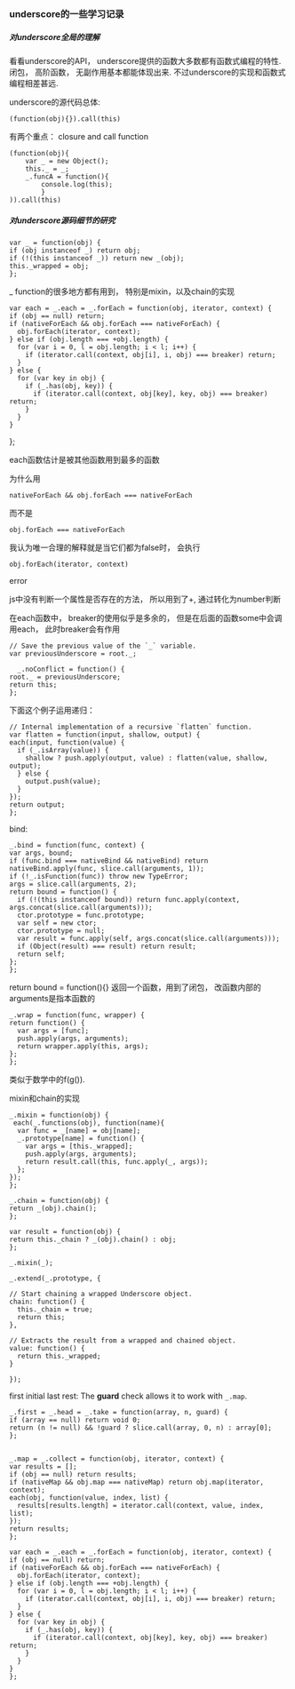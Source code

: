 ### underscore的一些学习记录 ###

##### 对underscore全局的理解 #####
看看underscore的API， underscore提供的函数大多数都有函数式编程的特性. 闭包， 高阶函数， 无副作用基本都能体现出来. 不过underscore的实现和函数式编程相差甚远.

underscore的源代码总体:

    (function(obj){}).call(this)
	
有两个重点： closure and call function

    (function(obj){
	    var _ = new Object();
		this._ = _;
		_.funcA = function(){
		    console.log(this);
			}
	)).call(this)
	
##### 对underscore源码细节的研究 #####

    var _ = function(obj) {
    if (obj instanceof _) return obj;
    if (!(this instanceof _)) return new _(obj);
    this._wrapped = obj;
    };

_ function的很多地方都有用到， 特别是mixin，以及chain的实现

    var each = _.each = _.forEach = function(obj, iterator, context) {
    if (obj == null) return;
    if (nativeForEach && obj.forEach === nativeForEach) {
      obj.forEach(iterator, context);
    } else if (obj.length === +obj.length) {
      for (var i = 0, l = obj.length; i < l; i++) {
        if (iterator.call(context, obj[i], i, obj) === breaker) return;
      }
    } else {
      for (var key in obj) {
        if (_.has(obj, key)) {
          if (iterator.call(context, obj[key], key, obj) === breaker) return;
        }
      }
    }
   };

each函数估计是被其他函数用到最多的函数

为什么用

    nativeForEach && obj.forEach === nativeForEach
	
而不是

    obj.forEach === nativeForEach
	
我认为唯一合理的解释就是当它们都为false时， 会执行 

    obj.forEach(iterator, context)
	
error

js中没有判断一个属性是否存在的方法， 所以用到了+, 通过转化为number判断

在each函数中， breaker的使用似乎是多余的， 但是在后面的函数some中会调用each， 此时breaker会有作用

    // Save the previous value of the `_` variable.
    var previousUnderscore = root._;

      _.noConflict = function() {
    root._ = previousUnderscore;
    return this;
    };

下面这个例子运用递归：

    // Internal implementation of a recursive `flatten` function.
    var flatten = function(input, shallow, output) {
    each(input, function(value) {
      if (_.isArray(value)) {
        shallow ? push.apply(output, value) : flatten(value, shallow, output);
      } else {
        output.push(value);
      }
    });
    return output;
    };


bind:
    
	_.bind = function(func, context) {
    var args, bound;
    if (func.bind === nativeBind && nativeBind) return nativeBind.apply(func, slice.call(arguments, 1));
    if (!_.isFunction(func)) throw new TypeError;
    args = slice.call(arguments, 2);
    return bound = function() {
      if (!(this instanceof bound)) return func.apply(context, args.concat(slice.call(arguments)));
      ctor.prototype = func.prototype;
      var self = new ctor;
      ctor.prototype = null;
      var result = func.apply(self, args.concat(slice.call(arguments)));
      if (Object(result) === result) return result;
      return self;
    };
    };

return bound = function(){}
返回一个函数，用到了闭包， 改函数内部的arguments是指本函数的


    _.wrap = function(func, wrapper) {
    return function() {
      var args = [func];
      push.apply(args, arguments);
      return wrapper.apply(this, args);
    };
    };

类似于数学中的f(g()).

mixin和chain的实现

    _.mixin = function(obj) {
     each(_.functions(obj), function(name){
      var func = _[name] = obj[name];
      _.prototype[name] = function() {
        var args = [this._wrapped];
        push.apply(args, arguments);
        return result.call(this, func.apply(_, args));
      };
    });
    };

    _.chain = function(obj) {
    return _(obj).chain();
    };

    var result = function(obj) {
    return this._chain ? _(obj).chain() : obj;
    };

    _.mixin(_);

    _.extend(_.prototype, {

    // Start chaining a wrapped Underscore object.
    chain: function() {
      this._chain = true;
      return this;
    },

    // Extracts the result from a wrapped and chained object.
    value: function() {
      return this._wrapped;
    }

    });



first initial last rest: The **guard** check allows it to work with `_.map`.

    _.first = _.head = _.take = function(array, n, guard) {
    if (array == null) return void 0;
    return (n != null) && !guard ? slice.call(array, 0, n) : array[0];
    };


    _.map = _.collect = function(obj, iterator, context) {
    var results = [];
    if (obj == null) return results;
    if (nativeMap && obj.map === nativeMap) return obj.map(iterator, context);
    each(obj, function(value, index, list) {
      results[results.length] = iterator.call(context, value, index, list);
    });
    return results;
    };

    var each = _.each = _.forEach = function(obj, iterator, context) {
    if (obj == null) return;
    if (nativeForEach && obj.forEach === nativeForEach) {
      obj.forEach(iterator, context);
    } else if (obj.length === +obj.length) {
      for (var i = 0, l = obj.length; i < l; i++) {
        if (iterator.call(context, obj[i], i, obj) === breaker) return;
      }
    } else {
      for (var key in obj) {
        if (_.has(obj, key)) {
          if (iterator.call(context, obj[key], key, obj) === breaker) return;
        }
      }
    }
    };
